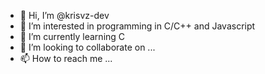 - 👋 Hi, I’m @krisvz-dev
- 👀 I’m interested in programming in C/C++ and Javascript
- 🌱 I’m currently learning C
- 💞️ I’m looking to collaborate on ...
- 📫 How to reach me ...

<!---
krisvz-dev/krisvz-dev is a ✨ special ✨ repository because its `README.md` (this file) appears on your GitHub profile.
You can click the Preview link to take a look at your changes.
--->
